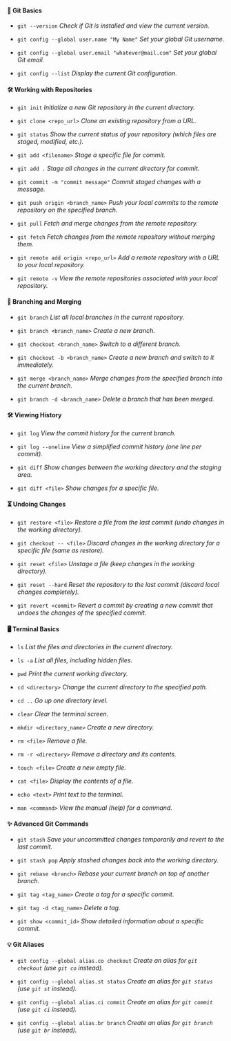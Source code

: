 
#### 📝 **Git Basics**
- `git --version` _Check if Git is installed and view the current version._
	
- `git config --global user.name "My Name"`  _Set your global Git username._
	
- `git config --global user.email "whatever@mail.com"`  _Set your global Git email._
	
- `git config --list` _Display the current Git configuration._

#### 🛠 **Working with Repositories**

- `git init` _Initialize a new Git repository in the current directory._
    
- `git clone <repo_url>` _Clone an existing repository from a URL._
    
- `git status` _Show the current status of your repository (which files are staged, modified, etc.)._
    
- `git add <filename>` _Stage a specific file for commit._
    
- `git add .` _Stage all changes in the current directory for commit._
    
- `git commit -m "commit message"` _Commit staged changes with a message._
    
- `git push origin <branch_name>` _Push your local commits to the remote repository on the specified branch._
    
- `git pull` _Fetch and merge changes from the remote repository._
    
- `git fetch` _Fetch changes from the remote repository without merging them._
    
- `git remote add origin <repo_url>` _Add a remote repository with a URL to your local repository._
    
- `git remote -v` _View the remote repositories associated with your local repository._
    

#### 🔄 **Branching and Merging**

- `git branch` _List all local branches in the current repository._
    
- `git branch <branch_name>` _Create a new branch._
    
- `git checkout <branch_name>` _Switch to a different branch._
    
- `git checkout -b <branch_name>` _Create a new branch and switch to it immediately._
    
- `git merge <branch_name>` _Merge changes from the specified branch into the current branch._
    
- `git branch -d <branch_name>` _Delete a branch that has been merged._
    

#### 🛠 **Viewing History**

- `git log` _View the commit history for the current branch._
    
- `git log --oneline` _View a simplified commit history (one line per commit)._
    
- `git diff` _Show changes between the working directory and the staging area._
    
- `git diff <file>` _Show changes for a specific file._
    

#### ⏳ **Undoing Changes**

- `git restore <file>` _Restore a file from the last commit (undo changes in the working directory)._
    
- `git checkout -- <file>` _Discard changes in the working directory for a specific file (same as restore)._
    
- `git reset <file>` _Unstage a file (keep changes in the working directory)._
    
- `git reset --hard` _Reset the repository to the last commit (discard local changes completely)._
    
- `git revert <commit>` _Revert a commit by creating a new commit that undoes the changes of the specified commit._
    

#### 🖥 **Terminal Basics**

- `ls` _List the files and directories in the current directory._
    
- `ls -a` _List all files, including hidden files._
    
- `pwd` _Print the current working directory._
    
- `cd <directory>` _Change the current directory to the specified path._
    
- `cd ..` _Go up one directory level._
    
- `clear` _Clear the terminal screen._
    
- `mkdir <directory_name>` _Create a new directory._
    
- `rm <file>` _Remove a file._
    
- `rm -r <directory>` _Remove a directory and its contents._
    
- `touch <file>` _Create a new empty file._
    
- `cat <file>` _Display the contents of a file._
    
- `echo <text>` _Print text to the terminal._
    
- `man <command>` _View the manual (help) for a command._
    

#### ✨ **Advanced Git Commands**

- `git stash` _Save your uncommitted changes temporarily and revert to the last commit._
    
- `git stash pop` _Apply stashed changes back into the working directory._
    
- `git rebase <branch>` _Rebase your current branch on top of another branch._
    
- `git tag <tag_name>` _Create a tag for a specific commit._
    
- `git tag -d <tag_name>` _Delete a tag._
    
- `git show <commit_id>` _Show detailed information about a specific commit._
    

#### 💡 **Git Aliases**

- `git config --global alias.co checkout` _Create an alias for `git checkout` (use `git co` instead)._
    
- `git config --global alias.st status` _Create an alias for `git status` (use `git st` instead)._
    
- `git config --global alias.ci commit` _Create an alias for `git commit` (use `git ci` instead)._
    
- `git config --global alias.br branch` _Create an alias for `git branch` (use `git br` instead)._